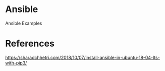 # Ansible
Ansible Examples

# References
https://sharadchhetri.com/2018/10/07/install-ansible-in-ubuntu-18-04-lts-with-pip3/
